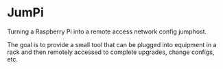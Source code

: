 JumPi
=====

Turning a Raspberry Pi into a remote access network config jumphost.

The goal is to provide a small tool that can be plugged into equipment in a rack and then remotely accessed to complete upgrades, change configs, etc.
